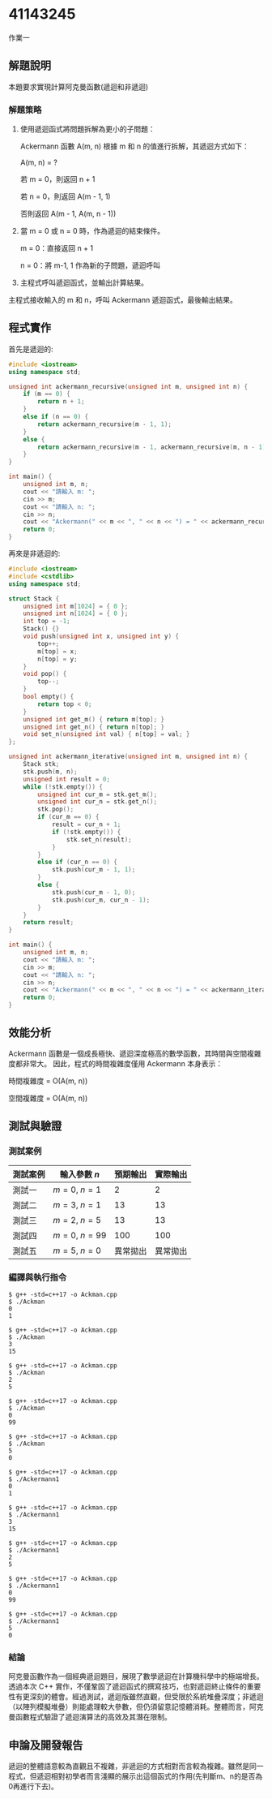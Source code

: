 # 41143245

作業一

## 解題說明

本題要求實現計算阿克曼函數(遞迴和非遞迴)

### 解題策略

1. 使用遞迴函式將問題拆解為更小的子問題： 


   Ackermann 函數 A(m, n) 根據 m 和 n 的值進行拆解，其遞迴方式如下： 


   A(m, n) = ? 


   若 m = 0，則返回 n + 1 


   若 n = 0，則返回 A(m - 1, 1) 


   否則返回 A(m - 1, A(m, n - 1)) 


2. 當 m = 0 或 n = 0 時，作為遞迴的結束條件。 


   m = 0：直接返回 n + 1 


   n = 0：將 m-1, 1 作為新的子問題，遞迴呼叫 


3. 主程式呼叫遞迴函式，並輸出計算結果。 


主程式接收輸入的 m 和 n，呼叫 Ackermann 遞迴函式，最後輸出結果。

## 程式實作
首先是遞迴的:
```cpp
#include <iostream>
using namespace std;

unsigned int ackermann_recursive(unsigned int m, unsigned int n) {
    if (m == 0) {
        return n + 1;
    }
    else if (n == 0) {
        return ackermann_recursive(m - 1, 1);
    }
    else {
        return ackermann_recursive(m - 1, ackermann_recursive(m, n - 1));
    }
}

int main() {
    unsigned int m, n;
    cout << "請輸入 m: ";
    cin >> m;
    cout << "請輸入 n: ";
    cin >> n;
    cout << "Ackermann(" << m << ", " << n << ") = " << ackermann_recursive(m, n) << endl;
    return 0;
}
```
再來是非遞迴的:

```cpp
#include <iostream>
#include <cstdlib>
using namespace std;

struct Stack {
    unsigned int m[1024] = { 0 };
    unsigned int n[1024] = { 0 };
    int top = -1;
    Stack() {} 
    void push(unsigned int x, unsigned int y) {
        top++;
        m[top] = x;
        n[top] = y;
    }
    void pop() {
        top--;
    }
    bool empty() {
        return top < 0;
    }
    unsigned int get_m() { return m[top]; }
    unsigned int get_n() { return n[top]; }
    void set_n(unsigned int val) { n[top] = val; }
};

unsigned int ackermann_iterative(unsigned int m, unsigned int n) {
    Stack stk;
    stk.push(m, n);
    unsigned int result = 0;
    while (!stk.empty()) {
        unsigned int cur_m = stk.get_m();
        unsigned int cur_n = stk.get_n();
        stk.pop();
        if (cur_m == 0) {
            result = cur_n + 1;
            if (!stk.empty()) {
                stk.set_n(result);
            }
        }
        else if (cur_n == 0) {
            stk.push(cur_m - 1, 1);
        }
        else {
            stk.push(cur_m - 1, 0); 
            stk.push(cur_m, cur_n - 1);
        }
    }
    return result;
}

int main() {
    unsigned int m, n;
    cout << "請輸入 m: ";
    cin >> m;
    cout << "請輸入 n: ";
    cin >> n;
    cout << "Ackermann(" << m << ", " << n << ") = " << ackermann_iterative(m, n) << endl;
    return 0;
}
```
## 效能分析

Ackermann 函數是一個成長極快、遞迴深度極高的數學函數，其時間與空間複雜度都非常大。
因此，程式的時間複雜度僅用 Ackermann 本身表示：

時間複雜度 = O(A(m, n))
 
空間複雜度 = O(A(m, n))
## 測試與驗證
### 測試案例
| 測試案例 | 輸入參數 $n$ | 預期輸出 | 實際輸出 |
|----------|--------------|----------|----------|
| 測試一   | $m = 0$, $n = 1$      | 2        | 2        |
| 測試二   | $m = 3$, $n = 1$     | 13        | 13        |
| 測試三   | $m = 2$, $n = 5$      | 13        | 13        |
| 測試四   | $m = 0$, $n = 99$      | 100       | 100       |
| 測試五   | $m = 5$, $n = 0$     | 異常拋出 | 異常拋出 |



### 編譯與執行指令
```shell
$ g++ -std=c++17 -o Ackman.cpp
$ ./Ackman
0
1
```

```shell
$ g++ -std=c++17 -o Ackman.cpp
$ ./Ackman
3
15
```

```shell
$ g++ -std=c++17 -o Ackman.cpp
$ ./Ackman
2
5
```

```shell
$ g++ -std=c++17 -o Ackman.cpp
$ ./Ackman
0
99
```

```shell
$ g++ -std=c++17 -o Ackman.cpp
$ ./Ackman
5
0
```

```shell
$ g++ -std=c++17 -o Ackman.cpp
$ ./Ackermann1
0
1
```

```shell
$ g++ -std=c++17 -o Ackman.cpp
$ ./Ackermann1
3
15
```

```shell
$ g++ -std=c++17 -o Ackman.cpp
$ ./Ackermann1
2
5
```

```shell
$ g++ -std=c++17 -o Ackman.cpp
$ ./Ackermann1
0
99
```

```shell
$ g++ -std=c++17 -o Ackman.cpp
$ ./Ackermann1
5
0
```

### 結論

阿克曼函數作為一個經典遞迴題目，展現了數學遞迴在計算機科學中的極端增長。透過本次 C++ 實作，不僅鞏固了遞迴函式的撰寫技巧，也對遞迴終止條件的重要性有更深刻的體會。經過測試，遞迴版雖然直觀，但受限於系統堆疊深度；非遞迴（以陣列模擬堆疊）則能處理較大參數，但仍須留意記憶體消耗。整體而言，阿克曼函數程式驗證了遞迴演算法的高效及其潛在限制。

## 申論及開發報告

遞迴的整體語意較為直觀且不複雜，非遞迴的方式相對而言較為複雜。雖然是同一程式，但遞迴相對初學者而言淺顯的展示出這個函式的作用(先判斷m、n的是否為0再進行下去)。
